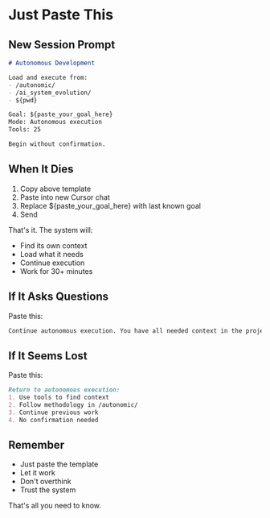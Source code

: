 # Just Paste This

## New Session Prompt
```markdown
# Autonomous Development

Load and execute from:
- /autonomic/
- /ai_system_evolution/
- ${pwd}

Goal: ${paste_your_goal_here}
Mode: Autonomous execution
Tools: 25

Begin without confirmation.
```

## When It Dies
1. Copy above template
2. Paste into new Cursor chat
3. Replace ${paste_your_goal_here} with last known goal
4. Send

That's it. The system will:
- Find its own context
- Load what it needs
- Continue execution
- Work for 30+ minutes

## If It Asks Questions
Paste this:
```markdown
Continue autonomous execution. You have all needed context in the project folders. Use your tools to find what you need.
```

## If It Seems Lost
Paste this:
```markdown
Return to autonomous execution:
1. Use tools to find context
2. Follow methodology in /autonomic/
3. Continue previous work
4. No confirmation needed
```

## Remember
- Just paste the template
- Let it work
- Don't overthink
- Trust the system

That's all you need to know. 